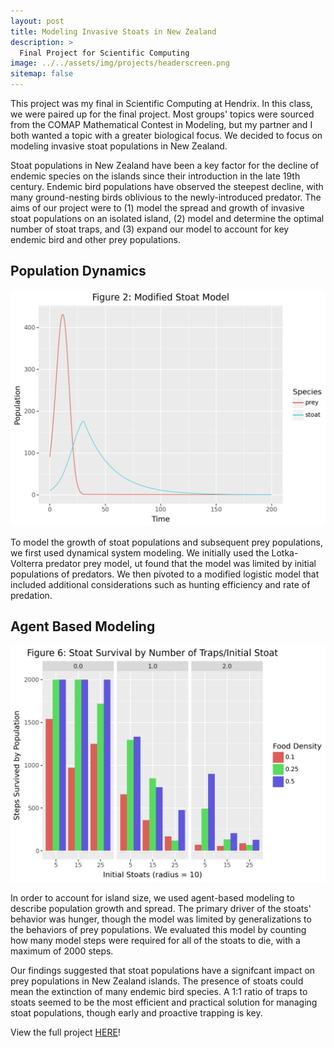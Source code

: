 ```yaml
---
layout: post
title: Modeling Invasive Stoats in New Zealand
description: >
  Final Project for Scientific Computing
image: ../../assets/img/projects/headerscreen.png
sitemap: false
---
```


This project was my final in Scientific Computing at Hendrix. In this class, we were paired up for the final project. Most groups' topics were sourced from the COMAP Mathematical Contest in Modeling, but my partner and I both wanted a topic with a greater biological focus. We decided to focus on modeling invasive stoat populations in New Zealand. 


Stoat populations in New Zealand have been a key factor for the decline of endemic species on the islands since their introduction in the late 19th century. Endemic bird populations have observed the steepest decline, with many ground-nesting birds oblivious to the newly-introduced predator. The aims of our project were to (1) model the spread and growth of invasive stoat populations on an isolated island, (2) model and determine the optimal number of stoat traps, and (3) expand our model to account for key endemic bird and other prey populations. 

## Population Dynamics
![image](../../assets/img/projects/stoats/populationdynamics.png)

To model the growth of stoat populations and subsequent prey populations, we first used dynamical system modeling. We initially used the Lotka-Volterra predator prey model, ut found that the model was limited by initial populations of predators. We then pivoted to a modified logistic model that included additional considerations such as hunting efficiency and rate of predation. 

## Agent Based Modeling
![image2](../../assets/img/projects/stoats/trapping.png)

In order to account for island size, we used agent-based modeling to describe population growth and spread. The primary driver of the stoats' behavior was hunger, though the model was limited by generalizations to the behaviors of prey populations. We evaluated this model by counting how many model steps were required for all of the stoats to die, with a maximum of 2000 steps. 

Our findings suggested that stoat populations have a signifcant impact on prey populations in New Zealand islands. The presence of stoats could mean the extinction of many endemic bird species. A 1:1 ratio of traps to stoats seemed to be the most efficient and practical solution for managing stoat populations, though early and proactive trapping is key. 

View the full project [HERE](https://www.kaggle.com/code/katejackson02/modeling-invasive-stoats-on-new-zealand-islands)!




